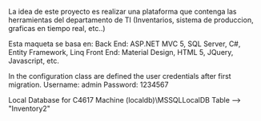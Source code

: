 La idea de este proyecto es realizar una plataforma que contenga las herramientas del departamento de TI (Inventarios, sistema de produccion, graficas en tiempo real, etc..)

Esta maqueta se basa en:
Back End: ASP.NET MVC 5, SQL Server, C#, Entity Framework, Linq
Front End: Material Design, HTML 5, JQuery, Javascript, etc.

In the configuration class are defined the user credentials after first migration.
Username: admin
Password: 1234567


Local Database for C4617 Machine
(localdb)\MSSQLLocalDB
Table --> "Inventory2"
